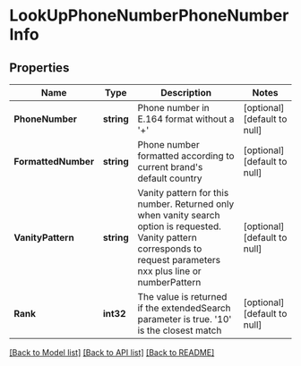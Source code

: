# LookUpPhoneNumberPhoneNumberInfo

## Properties
Name | Type | Description | Notes
------------ | ------------- | ------------- | -------------
**PhoneNumber** | **string** | Phone number in E.164 format without a &#39;+&#39; | [optional] [default to null]
**FormattedNumber** | **string** | Phone number formatted according to current brand&#39;s default country | [optional] [default to null]
**VanityPattern** | **string** | Vanity pattern for this number. Returned only when vanity search option is requested. Vanity pattern corresponds to request parameters nxx plus line or numberPattern | [optional] [default to null]
**Rank** | **int32** | The value is returned if the extendedSearch parameter is true. &#39;10&#39; is the closest match | [optional] [default to null]

[[Back to Model list]](../README.md#documentation-for-models) [[Back to API list]](../README.md#documentation-for-api-endpoints) [[Back to README]](../README.md)


